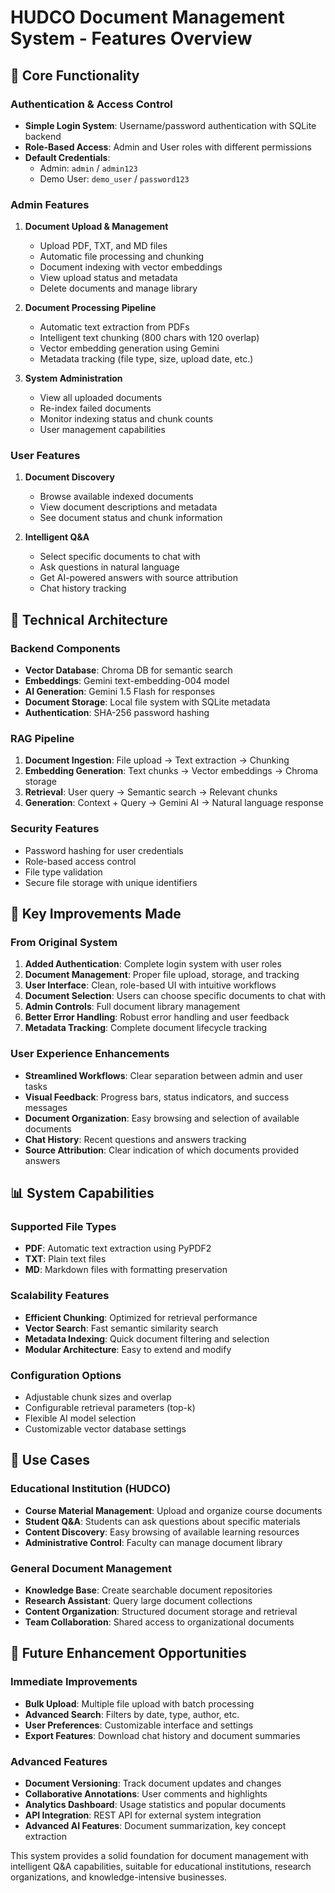 # HUDCO Document Management System - Features Overview

## 🎯 Core Functionality

### Authentication & Access Control
- **Simple Login System**: Username/password authentication with SQLite backend
- **Role-Based Access**: Admin and User roles with different permissions
- **Default Credentials**: 
  - Admin: `admin` / `admin123`
  - Demo User: `demo_user` / `password123`

### Admin Features
1. **Document Upload & Management**
   - Upload PDF, TXT, and MD files
   - Automatic file processing and chunking
   - Document indexing with vector embeddings
   - View upload status and metadata
   - Delete documents and manage library

2. **Document Processing Pipeline**
   - Automatic text extraction from PDFs
   - Intelligent text chunking (800 chars with 120 overlap)
   - Vector embedding generation using Gemini
   - Metadata tracking (file type, size, upload date, etc.)

3. **System Administration**
   - View all uploaded documents
   - Re-index failed documents
   - Monitor indexing status and chunk counts
   - User management capabilities

### User Features
1. **Document Discovery**
   - Browse available indexed documents
   - View document descriptions and metadata
   - See document status and chunk information

2. **Intelligent Q&A**
   - Select specific documents to chat with
   - Ask questions in natural language
   - Get AI-powered answers with source attribution
   - Chat history tracking

## 🔧 Technical Architecture

### Backend Components
- **Vector Database**: Chroma DB for semantic search
- **Embeddings**: Gemini text-embedding-004 model
- **AI Generation**: Gemini 1.5 Flash for responses
- **Document Storage**: Local file system with SQLite metadata
- **Authentication**: SHA-256 password hashing

### RAG Pipeline
1. **Document Ingestion**: File upload → Text extraction → Chunking
2. **Embedding Generation**: Text chunks → Vector embeddings → Chroma storage
3. **Retrieval**: User query → Semantic search → Relevant chunks
4. **Generation**: Context + Query → Gemini AI → Natural language response

### Security Features
- Password hashing for user credentials
- Role-based access control
- File type validation
- Secure file storage with unique identifiers

## 🚀 Key Improvements Made

### From Original System
1. **Added Authentication**: Complete login system with user roles
2. **Document Management**: Proper file upload, storage, and tracking
3. **User Interface**: Clean, role-based UI with intuitive workflows
4. **Document Selection**: Users can choose specific documents to chat with
5. **Admin Controls**: Full document library management
6. **Better Error Handling**: Robust error handling and user feedback
7. **Metadata Tracking**: Complete document lifecycle tracking

### User Experience Enhancements
- **Streamlined Workflows**: Clear separation between admin and user tasks
- **Visual Feedback**: Progress bars, status indicators, and success messages
- **Document Organization**: Easy browsing and selection of available documents
- **Chat History**: Recent questions and answers tracking
- **Source Attribution**: Clear indication of which documents provided answers

## 📊 System Capabilities

### Supported File Types
- **PDF**: Automatic text extraction using PyPDF2
- **TXT**: Plain text files
- **MD**: Markdown files with formatting preservation

### Scalability Features
- **Efficient Chunking**: Optimized for retrieval performance
- **Vector Search**: Fast semantic similarity search
- **Metadata Indexing**: Quick document filtering and selection
- **Modular Architecture**: Easy to extend and modify

### Configuration Options
- Adjustable chunk sizes and overlap
- Configurable retrieval parameters (top-k)
- Flexible AI model selection
- Customizable vector database settings

## 🎯 Use Cases

### Educational Institution (HUDCO)
- **Course Material Management**: Upload and organize course documents
- **Student Q&A**: Students can ask questions about specific materials
- **Content Discovery**: Easy browsing of available learning resources
- **Administrative Control**: Faculty can manage document library

### General Document Management
- **Knowledge Base**: Create searchable document repositories
- **Research Assistant**: Query large document collections
- **Content Organization**: Structured document storage and retrieval
- **Team Collaboration**: Shared access to organizational documents

## 🔮 Future Enhancement Opportunities

### Immediate Improvements
- **Bulk Upload**: Multiple file upload with batch processing
- **Advanced Search**: Filters by date, type, author, etc.
- **User Preferences**: Customizable interface and settings
- **Export Features**: Download chat history and document summaries

### Advanced Features
- **Document Versioning**: Track document updates and changes
- **Collaborative Annotations**: User comments and highlights
- **Analytics Dashboard**: Usage statistics and popular documents
- **API Integration**: REST API for external system integration
- **Advanced AI Features**: Document summarization, key concept extraction

This system provides a solid foundation for document management with intelligent Q&A capabilities, suitable for educational institutions, research organizations, and knowledge-intensive businesses.